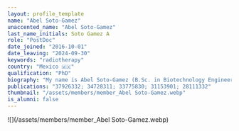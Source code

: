 ```yaml
---
layout: profile_template
name: "Abel Soto-Gamez"
unaccented_name: "Abel Soto-Gamez"
last_name_initials: Soto Gamez A
role: "PostDoc"
date_joined: "2016-10-01"
date_leaving: "2024-09-30"
keywords: "radiotherapy"
country: "Mexico 🇲🇽"
qualification: "PhD"
biography: "My name is Abel Soto-Gamez (B.Sc. in Biotechnology Engineering ITESM Monterrey Mexico / INSA Lyon France, and M.Sc. in Medical and Pharmaceutical Drug innovation, RUG, Netherlands). In 2016 I started my PhD in the department of Chemical and Pharmaceutical Biology at the University of Groningen in collaboration with the European Research Institute for the Biology of Aging (ERIBA). In my project I specialized in protein-based senotherapeutics. I am currently working as a Post Doctoral researcher in Radiotherapy and Molecular Cell Biology in the Department of Biomedical Science of Cells & Systems at the UMCG, under the supervision of Profs. Drs. Rob Coppes, Sarah Pringe, and Marco Demaria. I am especially interested in the identification of exploitable pathways for the selective elimination of senescent cancer cells in the salivary gland and the use of novel approaches to modulate pro-inflammatory aspects of the senescence-associated secretory phenotype."
publications: "37926332; 34728311; 33775830; 31153901; 28111332"
thumbnail: "/assets/members/member_Abel Soto-Gamez.webp"
is_alumni: false
---
```


 ![](/assets/members/member_Abel Soto-Gamez.webp)

 